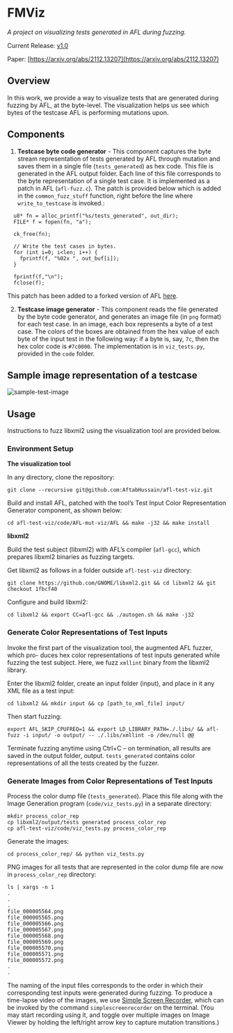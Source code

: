 # FMViz
*A project on visualizing tests generated in AFL during fuzzing.*

Current Release: [v1.0](https://github.com/AftabHussain/afl-test-viz/releases/tag/v1.0)

Paper: [https://arxiv.org/abs/2112.13207](https://arxiv.org/abs/2112.13207)

## Overview
In this work, we provide a way to visualize tests that are generated during fuzzing by AFL, at the byte-level. The visualization helps us see which bytes of the testcase AFL is performing mutations upon. 

## Components

1. **Testcase byte code generator** - This component captures the byte stream representation of tests generated by AFL through mutation and saves them in a single file (`tests_generated`) as hex code. This file is generated in the AFL output folder. Each line of this file corresponds to the byte representation of a single test case. It is implemented as a patch in AFL (`afl-fuzz.c`). The patch is provided below which is added in the `common_fuzz_stuff` function, right before the line where `write_to_testcase` is invoked.:

```
  u8* fn = alloc_printf("%s/tests_generated", out_dir);
  FILE* f = fopen(fn, "a");

  ck_free(fn);

  // Write the test cases in bytes.
  for (int i=0; i<len; i++) {
    fprintf(f, "%02x ", out_buf[i]);
  }
  
  fprintf(f,"\n");
  fclose(f);
```

This patch has been added to a forked version of AFL [here](https://github.com/AftabHussain/AFL/commit/6524a627a0bd13544d393e0215cdf98668eaaec4).

2. **Testcase image generator** -  This component reads the file generated by the byte code generator, and generates an image file (in `png` format) for each test case. In an image, each box represents a byte of a test case. The colors of the boxes are obtained from the hex value of each byte of the input test in the following way: if a byte is, say, `7c`, then the hex color code is `#7c0000`. The implementation is in `viz_tests.py`, provided in the `code` folder.

## Sample image representation of a testcase
![sample-test-image](https://github.com/AftabHussain/afl-test-viz/blob/main/figs/test-bytes.png)

## Usage
Instructions to fuzz libxml2 using the visualization tool are provided below.

### Environment Setup

**The visualization tool**

In any directory, clone the repository:

```git clone --recursive git@github.com:AftabHussain/afl-test-viz.git```

Build and install AFL, patched with the tool’s Test Input
Color Representation Generator component, as shown below:

```cd afl-test-viz/code/AFL-mut-viz/AFL && make -j32 && make install```

**libxml2**

Build the test subject (libxml2) with AFL’s
compiler (```afl-gcc```), which prepares libxml2 binaries as fuzzing targets. 

Get libxml2 as follows in a folder outside ```afl-test-viz``` directory:

```git clone https://github.com/GNOME/libxml2.git && cd libxml2 && git checkout 1fbcf40```

Configure and build libxml2:

```cd libxml2 && export CC=afl-gcc && ./autogen.sh && make -j32```

### Generate Color Representations of Test Inputs

Invoke the first part of the visualization tool, the augmented AFL fuzzer, which pro-
duces hex color representations of test inputs generated while fuzzing the
test subject. Here, we fuzz ```xmllint``` binary from the libxml2 library. 

Enter the libxml2 folder, create an input folder (input), and place in it any XML file
as a test input:

```cd libxml2 && mkdir input && cp [path_to_xml_file] input/```

Then start fuzzing:

```export AFL_SKIP_CPUFREQ=1 && export LD_LIBRARY_PATH=./.libs/ && afl-fuzz -i input/ -o output/ -- ./.libs/xmllint -o /dev/null @@```

Terminate fuzzing anytime using Ctrl+C – on termination,
all results are saved in the output folder, output. ```tests_generated``` contains color representations of all the tests created
by the fuzzer.

### Generate Images from Color Representations of Test Inputs

Process the color dump file (```tests_generated```). Place this file along with the Image Generation program
(```code/viz_tests.py```) in a separate directory:

```
mkdir process_color_rep
cp libxml2/output/tests generated process_color_rep
cp afl-test-viz/code/viz_tests.py process_color_rep
```

Generate the images:

```cd process_color_rep/ && python viz_tests.py```

PNG images for all tests that are represented in
the color dump file are now in ```process_color_rep``` directory:

```
ls | xargs -n 1
.
.
.
file_000005564.png
file_000005565.png
file_000005566.png
file_000005567.png
file_000005568.png
file_000005569.png
file_000005570.png
file_000005571.png
file_000005572.png
.
.
```

The naming of the input files corresponds to the order in which their corresponding test inputs were generated during
fuzzing. To produce a time-lapse video of the images, we use [Simple Screen Recorder](https://www.maartenbaert.be/simplescreenrecorder/), 
which can be invoked by the command
```simplescreenrecorder``` on the terminal. (You may start recording using it, and toggle over multiple images on Image Viewer 
by holding the left/right arrow key to capture mutation transitions.)

